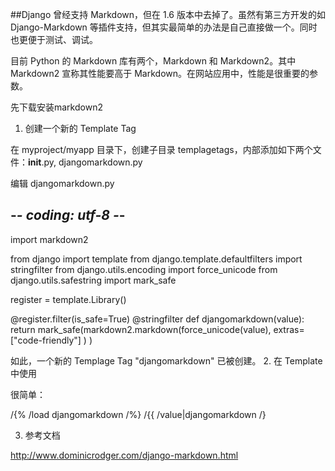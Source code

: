 ##Django 曾经支持 Markdown，但在 1.6 版本中去掉了。虽然有第三方开发的如 Django-Markdown 等插件支持，但其实最简单的办法是自己直接做一个。同时也更便于测试、调试。

  目前 Python 的 Markdown 库有两个，Markdown 和 Markdown2。其中 Markdown2 宣称其性能要高于 Markdown。在网站应用中，性能是很重要的参数。

先下载安装markdown2 

1. 创建一个新的 Template Tag

在 myproject/myapp 目录下，创建子目录 templagetags，内部添加如下两个文件：__init__.py, djangomarkdown.py

编辑 djangomarkdown.py

## -*- coding: utf-8 -*-

import markdown2

from django import template
from django.template.defaultfilters import stringfilter
from django.utils.encoding import force_unicode
from django.utils.safestring import mark_safe

register = template.Library()

@register.filter(is_safe=True)
@stringfilter
def djangomarkdown(value):
    return mark_safe(markdown2.markdown(force_unicode(value),
                                        extras=["code-friendly"]
                                        )
                     )

如此，一个新的 Templage Tag "djangomarkdown" 已被创建。
2. 在 Template 中使用

很简单：

/{% /load djangomarkdown /%}
/{{ /value|djangomarkdown /}

3. 参考文档

http://www.dominicrodger.com/django-markdown.html
